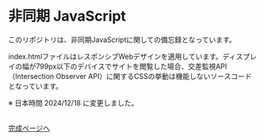 # 非同期 JavaScript

このリポジトリは、非同期JavaScriptに関しての備忘録となっています。

index.htmlファイルはレスポンシブWebデザインを適用しています。ディスプレイの幅が799px以下のデバイスでサイトを閲覧した場合、交差監視API（Intersection Observer API）に関するCSSの挙動は機能しないソースコードとなっています。
<br>

※ 日本時間 2024/12/18 に変更しました。
<br><br>

[完成ページへ](https://yscyber.github.io/asynchronous-js/ "https://yscyber.github.io/asynchronous-js/")

